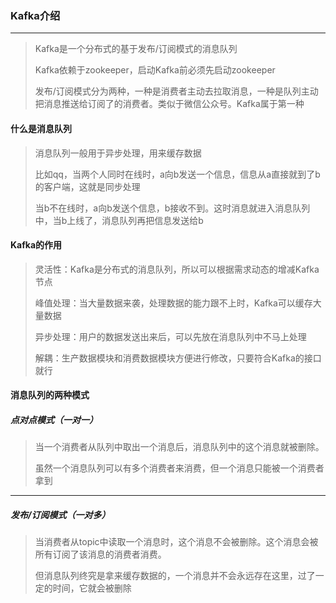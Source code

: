 ### Kafka介绍

***

> Kafka是一个分布式的基于发布/订阅模式的消息队列
>
> Kafka依赖于zookeeper，启动Kafka前必须先启动zookeeper
>
> 发布/订阅模式分为两种，一种是消费者主动去拉取消息，一种是队列主动把消息推送给订阅了的消费者。类似于微信公众号。Kafka属于第一种



#### 什么是消息队列

> 消息队列一般用于异步处理，用来缓存数据
>
> 比如qq，当两个人同时在线时，a向b发送一个信息，信息从a直接就到了b的客户端，这就是同步处理
>
> 当b不在线时，a向b发送个信息，b接收不到。这时消息就进入消息队列中，当b上线了，消息队列再把信息发送给b



#### Kafka的作用

> 灵活性：Kafka是分布式的消息队列，所以可以根据需求动态的增减Kafka节点
>
> 峰值处理：当大量数据来袭，处理数据的能力跟不上时，Kafka可以缓存大量数据
>
> 异步处理：用户的数据发送出来后，可以先放在消息队列中不马上处理
>
> 解耦：生产数据模块和消费数据模块方便进行修改，只要符合Kafka的接口就行



#### 消息队列的两种模式

##### 点对点模式（一对一）

> 当一个消费者从队列中取出一个消息后，消息队列中的这个消息就被删除。
>
> 虽然一个消息队列可以有多个消费者来消费，但一个消息只能被一个消费者拿到

***

##### 发布/订阅模式（一对多）

> 当消费者从topic中读取一个消息时，这个消息不会被删除。这个消息会被所有订阅了该消息的消费者消费。
>
> 但消息队列终究是拿来缓存数据的，一个消息并不会永远存在这里，过了一定的时间，它就会被删除